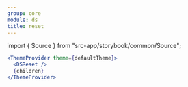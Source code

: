 ```yaml
---
group: core
module: ds
title: reset
---
```


import { Source } from "src-app/storybook/common/Source";

```jsx {2}
<ThemeProvider theme={defaultTheme}>
  <DSReset />
  {children}
</ThemeProvider>
```

<Source path="src-core/ds/reset.tsx" />
